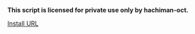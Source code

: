 **This script is licensed for private use only by hachiman-oct.**

[Install URL](https://raw.githubusercontent.com/hachiman-oct/tac-userscripts/main/scripts/master.user.js)